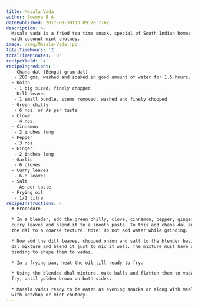 ```yaml
---
title: Masala Vada
author: Sowmya B A
datePublished: 2017-08-30T13:09:28.776Z
description: >-
  Masala vada is a fried tea time snack, special of South Indian homes served
  with coconut mint chutney.
image: /img/Masala-Vada.jpg
totalTimeHours: '2'
totalTimeMinutes: '0'
recipeYield: '4'
recipeIngredient: |-
  - Chana dal (Bengal gram dal)
   - 200 gms, washed and soaked in good amount of water for 1.5 hours. After 1.5 hours drain water completely.
  - Onion
   - 1 big sized, finely chopped
  - Dill leaves
   - 1 small bundle, stems removed, washed and finely chopped
  - Green chilly
   - 6 nos. or As per taste
  - Clove
   - 4 nos.
  - Cinnamon
   - 2 inches long
  - Pepper
   - 3 nos.
  - Ginger
   - 2 inches long
  - Garlic
   - 6 cloves
  - Curry leaves
   - 6-8 leaves
  - Salt
   - As per taste
  - Frying oil
   - 1/2 litre
recipeInstructions: >
  # Procedure

  * In a blender, add the green chilly, clove, cinnamon, pepper, ginger, garlic,
  curry leaves and blend it to a smooth paste. To this add chana dal and blend
  the dal to a coarse texture. Note: Do not add water while grinding.

  * Now add the dill leaves, chopped onion and salt to the blender having the
  dal mixture and blend it just to mix it well. The mixture must have a good
  binding to shape them to vadas.

  * In a frying pan, heat the oil till ready to fry.

  * Using the blended dhal mixture, make balls and flatten them to vadas. Deep
  fry, until golden brown on both sides.

  * Masala vadas ready to be eaten as evening snacks or along with meals along
  with ketchup or mint chutney.
---
```









